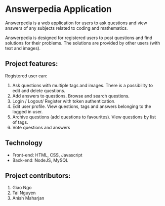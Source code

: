 # Answerpedia Application
Answerpedia is a web application for users to ask questions and view answers of any subjects related to coding and mathematics. 

Answerpedia is designed for registered users to post questions and find solutions for their problems. 
The solutions are provided by other users (with text and images).

## Project features: 
Registered user can: 
1. Ask questions with multiple tags and images. There is a possibility to edit and delete questions. 
2. Add answers to questions. Browse and search questions.
3. Login / Logout/ Register with token authentication. 
4. Edit user profile. View questions, tags and answers belonging to the logged in user.
5. Archive questions (add questions to favourites). View questions by list of tags.
6. Vote questions and answers

## Technology
* Front-end: HTML, CSS, Javascript
* Back-end: NodeJS, MySQL

## Project contributors: 
1. Giao Ngo 
2. Tai Nguyen 
3. Anish Maharjan


